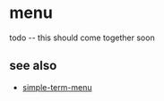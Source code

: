 # menu

todo -- this should come together soon

## see also
- [simple-term-menu](https://github.com/IngoMeyer441/simple-term-menu)
